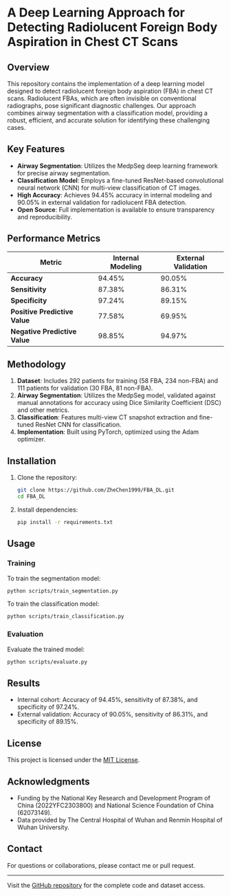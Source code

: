 # A Deep Learning Approach for Detecting Radiolucent Foreign Body Aspiration in Chest CT Scans

## Overview
This repository contains the implementation of a deep learning model designed to detect radiolucent foreign body aspiration (FBA) in chest CT scans. Radiolucent FBAs, which are often invisible on conventional radiographs, pose significant diagnostic challenges. Our approach combines airway segmentation with a classification model, providing a robust, efficient, and accurate solution for identifying these challenging cases.

## Key Features
- **Airway Segmentation**: Utilizes the MedpSeg deep learning framework for precise airway segmentation.
- **Classification Model**: Employs a fine-tuned ResNet-based convolutional neural network (CNN) for multi-view classification of CT images.
- **High Accuracy**: Achieves 94.45% accuracy in internal modeling and 90.05% in external validation for radiolucent FBA detection.
- **Open Source**: Full implementation is available to ensure transparency and reproducibility.

## Performance Metrics
| Metric                  | Internal Modeling | External Validation |
|-------------------------|-------------------|---------------------|
| **Accuracy**            | 94.45%            | 90.05%              |
| **Sensitivity**         | 87.38%            | 86.31%              |
| **Specificity**         | 97.24%            | 89.15%              |
| **Positive Predictive Value** | 77.58%       | 69.95%              |
| **Negative Predictive Value** | 98.85%       | 94.97%              |

## Methodology
1. **Dataset**: Includes 292 patients for training (58 FBA, 234 non-FBA) and 111 patients for validation (30 FBA, 81 non-FBA).
2. **Airway Segmentation**: Utilizes the MedpSeg model, validated against manual annotations for accuracy using Dice Similarity Coefficient (DSC) and other metrics.
3. **Classification**: Features multi-view CT snapshot extraction and fine-tuned ResNet CNN for classification.
4. **Implementation**: Built using PyTorch, optimized using the Adam optimizer.

## Installation
1. Clone the repository:
   ```bash
   git clone https://github.com/ZheChen1999/FBA_DL.git
   cd FBA_DL
   ```
2. Install dependencies:
   ```bash
   pip install -r requirements.txt
   ```

## Usage
### Training
To train the segmentation model:
```bash
python scripts/train_segmentation.py
```
To train the classification model:
```bash
python scripts/train_classification.py
```

### Evaluation
Evaluate the trained model:
```bash
python scripts/evaluate.py
```

## Results
- Internal cohort: Accuracy of 94.45%, sensitivity of 87.38%, and specificity of 97.24%.
- External validation: Accuracy of 90.05%, sensitivity of 86.31%, and specificity of 89.15%.

## License
This project is licensed under the [MIT License](LICENSE).

## Acknowledgments
- Funding by the National Key Research and Development Program of China (2022YFC2303800) and National Science Foundation of China (62073149).
- Data provided by The Central Hospital of Wuhan and Renmin Hospital of Wuhan University.

## Contact
For questions or collaborations, please contact me or pull request.

---
Visit the [GitHub repository](https://github.com/ZheChen1999/FBA_DL) for the complete code and dataset access.
